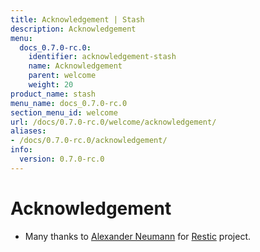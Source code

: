 ```yaml
---
title: Acknowledgement | Stash
description: Acknowledgement
menu:
  docs_0.7.0-rc.0:
    identifier: acknowledgement-stash
    name: Acknowledgement
    parent: welcome
    weight: 20
product_name: stash
menu_name: docs_0.7.0-rc.0
section_menu_id: welcome
url: /docs/0.7.0-rc.0/welcome/acknowledgement/
aliases:
- /docs/0.7.0-rc.0/acknowledgement/
info:
  version: 0.7.0-rc.0
---
```


# Acknowledgement
 - Many thanks to [Alexander Neumann](https://github.com/fd0) for [Restic](https://restic.net) project.
